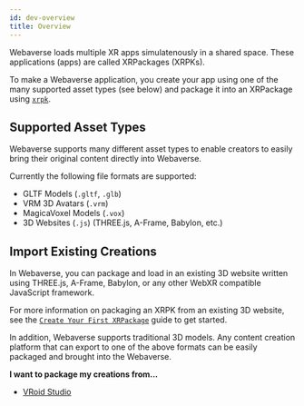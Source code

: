 ```yaml
---
id: dev-overview
title: Overview
---
```


Webaverse loads multiple XR apps simulatenously in a shared space. These applications (apps) are called XRPackages (XRPKs).

To make a Webaverse application, you create your app using one of the many supported asset types (see below) and package it into an XRPackage using  <a href="https://github.com/webaverse/xrpackage-cli" target="_blank" rel="noopener noreferrer">`xrpk`</a>.

## Supported Asset Types

Webaverse supports many different asset types to enable creators to easily bring their original content directly into Webaverse.

Currently the following file formats are supported:

- GLTF Models (`.gltf`, `.glb`)
- VRM 3D Avatars (`.vrm`)
- MagicaVoxel Models (`.vox`)
- 3D Websites (`.js`) (THREE.js, A-Frame, Babylon, etc.)

## Import Existing Creations

In Webaverse, you can package and load in an existing 3D website written using THREE.js, A-Frame, Babylon, or any other WebXR compatible JavaScript framework.

For more information on packaging an XRPK from an existing 3D website, see the [`Create Your First XRPackage`](./2-creating-an-xrpk.md) guide to get started.

In addition, Webaverse supports traditional 3D models. Any content creation platform that can export to one of the above formats can be easily packaged and brought into the Webaverse.

**I want to package my creations from...**

- [VRoid Studio](./13-vroid-studio-import.md)
